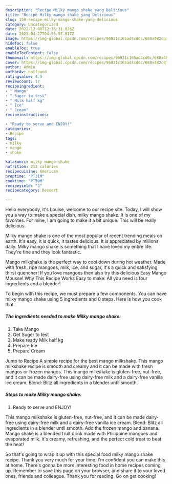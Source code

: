 ```yaml
---
description: "Recipe Milky mango shake yang Delicious"
title: "Recipe Milky mango shake yang Delicious"
slug: 159-recipe-milky-mango-shake-yang-delicious
category: Uncategorized
date: 2022-12-08T12:36:31.026Z
date: 2023-04-27T04:55:57.817Z
image: https://img-global.cpcdn.com/recipes/96931c165ad4cd6c/680x482cq70/milky-mango-shake-recipe-main-photo.jpg
hideToc: false
enableToc: true
enableTocContent: false
thumbnail: https://img-global.cpcdn.com/recipes/96931c165ad4cd6c/680x482cq70/milky-mango-shake-recipe-main-photo.jpg
cover: https://img-global.cpcdn.com/recipes/96931c165ad4cd6c/680x482cq70/milky-mango-shake-recipe-main-photo.jpg
author: Admin
authorAv: notfound
ratingvalue: 4.9
reviewcount: 17
recipeingredient:
- " Mango"
- " Suger to test"
- " Milk half kg"
- " Ice"
- " Cream"
recipeinstructions:

- "Ready to serve and ENJOY!"
categories:
- Recipe
tags:
- milky
- mango
- shake

katakunci: milky mango shake 
nutrition: 213 calories
recipecuisine: American
preptime: "PT31M"
cooktime: "PT50M"
recipeyield: "3"
recipecategory: Dessert

---
```



Hello everybody, it's Louise, welcome to our recipe site. Today, I will show you a way to make a special dish, milky mango shake. It is one of my favorites. For mine, I am going to make it a bit unique. This will be really delicious.

Milky mango shake is one of the most popular of recent trending meals on earth. It's easy, it is quick, it tastes delicious. It is appreciated by millions daily. Milky mango shake is something that I have loved my entire life. They're fine and they look fantastic.

Mango milkshake is the perfect way to cool down during hot weather. Made with fresh, ripe mangoes, milk, ice, and sugar, it&#39;s a quick and satisfying thirst quencher! If you love mangoes then also try this delicious Easy Mango Mousse! Why This Recipe Works Easy to make: All you need is four ingredients and a blender!


To begin with this recipe, we must prepare a few components. You can have milky mango shake using 5 ingredients and 0 steps. Here is how you cook that.

<!--inarticleads1-->

##### The ingredients needed to make Milky mango shake:

1. Take  Mango
1. Get  Suger to test
1. Make ready  Milk half kg
1. Prepare  Ice
1. Prepare  Cream


Jump to Recipe A simple recipe for the best mango milkshake. This mango milkshake recipe is smooth and creamy and it can be made with fresh mangos or frozen mangos. This mango milkshake is gluten-free, nut-free, and it can be made dairy-free using dairy-free milk and a dairy-free vanilla ice cream. Blend: Blitz all ingredients in a blender until smooth. 

<!--inarticleads2-->

##### Steps to make Milky mango shake:


1. Ready to serve and ENJOY!

This mango milkshake is gluten-free, nut-free, and it can be made dairy-free using dairy-free milk and a dairy-free vanilla ice cream. Blend: Blitz all ingredients in a blender until smooth. Add the frozen mango and banana. Mango shake is a blended fruit drink made with Philippine mangoes and evaporated milk. It&#39;s creamy, refreshing, and the perfect cold treat to beat the heat! 

So that's going to wrap it up with this special food milky mango shake recipe. Thank you very much for your time. I'm confident you can make this at home. There's gonna be more interesting food in home recipes coming up. Remember to save this page on your browser, and share it to your loved ones, friends and colleague. Thank you for reading. Go on get cooking!
